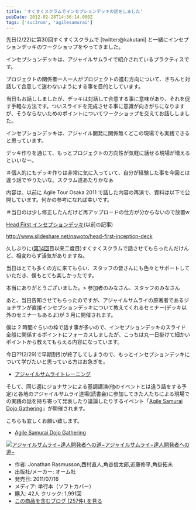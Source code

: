 ```yaml
---
title: 'すくすくスクラムでインセプションデッキの話をしました'
pubDate: 2012-02-28T14:56:14.000Z
tags: ['suc3rum', 'agilesamurai']
---
```


先日(2/22)に第30回すくすくスクラムで [twitter:@kakutani] と一緒にインセプションデッキのワークショップをやってきました。

インセプションデッキは、アジャイルサムライで紹介されているプラクティスです。

プロジェクトの関係者一人一人がプロジェクトの進む方向について、きちんと対話して合意して迷わないようにする事を目的としています。

当日もお話ししましたが、デッキは対話して合意する事に意味があり、それを促す手軽な方法です。ついスライドを完成させる事に意識が向きがちになりますが、そうならないためのポイントについてワークショップを交えてお話ししました。

インセプションデッキは、アジャイル開発に関係無くどこの現場でも実践できると思っています。

デッキ作りを通じて、もっとプロジェクトの方向性が気軽に話せる現場が増えるといいなー。

＃個人的にもデッキ作りは非常に気に入っていて、自分が経験した事を今回とは違う話でやりたいな。スクラム道あたりかなぁ

内容は、以前に Agile Tour Osaka 2011 で話した内容の再演で、資料は以下で公開しています。何かの参考になれば幸いです。

＃当日のは少し修正したんだけど再アップロードの仕方が分からないので放置w

[Head First インセプションデッキ](http://d.hatena.ne.jp/nawoto/20111011/1318303619)(以前の記事)

http://www.slideshare.net/nawoto/head-first-inception-deck

久しぶりに([第14回](http://d.hatena.ne.jp/nawoto/20100611/1276222826)目以来二度目)すくすくスクラムで話させてもらったんだけんど、相変わらず活気がありますね。

当日はとても多くの方に来てもらい、スタッフの皆さんにも色々とサポートしていただき、僕もとても楽しかったです。

本当にありがとうございました。> 参加者のみなさん、スタッフのみなさん

あと、当日告知させてもらったのですが、アジャイルサムライの原著者であるジョナサンが直接インセプションデッキについて教えてくれるセミナー(デッキ以外のセミナーもあるよ)が 3 月に開催されます。

僕は 2 時間ぐらいの枠で話す事が多いので、インセプションデッキのスライド全般に関係するポイントにフォーカスしましたが、こっちは丸一日掛けて細かいポイントから教えてもらえる内容になっています。

今日??(2/29)で早期割引が終了してしまうので、もっとインセプションデッキについて学びたいと思っている方はお急ぎを。

- [アジャイルサムライトレーニング](http://agile-samurai-ja.github.com/training/)

そして、同じ週にジョナサンによる基調講演(他のイベントとは違う話をする予定)と各地のアジャイルサムライ道場(読書会)に参加してきた人たちによる現場での実践の話を持ち寄って発表したり議論したりするイベント「[Agile Samurai Dojo Gathering](http://agile-samurai-ja.github.com/dojo-gathering/2012/index.html)」が開催されます。

こちらも宜しくお願い致します。

- [Agile Samurai Dojo Gathering](http://agile-samurai-ja.github.com/dojo-gathering/2012/index.html)

[![アジャイルサムライ−達人開発者への道−](https://images-fe.ssl-images-amazon.com/images/I/51flKufOVUL._SL160_.jpg)](http://www.amazon.co.jp/exec/obidos/ASIN/4274068560/nawoto07-22/)[アジャイルサムライ−達人開発者への道−](http://www.amazon.co.jp/exec/obidos/ASIN/4274068560/nawoto07-22/)

- 作者: Jonathan Rasmusson,西村直人,角谷信太郎,近藤修平,角掛拓未
- 出版社/メーカー: オーム社
- 発売日: 2011/07/16
- メディア: 単行本（ソフトカバー）
- 購入: 42人 クリック: 1,991回
- [この商品を含むブログ (257件) を見る](http://d.hatena.ne.jp/asin/4274068560/nawoto07-22)
